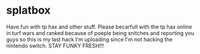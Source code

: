 # splatbox
Have fun with tp hax and other stuff.
Please becarfull with the tp hax online in turf wars and ranked because of poeple being snitches and reporting you guys so this is my last hack I'm uploading since I'm not hacking the nintendo switch.
STAY FUNKY FRESH!!!
